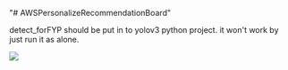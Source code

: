 "# AWSPersonalizeRecommendationBoard" 

detect_forFYP should be put in to yolov3 python project. it won't work by just run it as alone.

![](https://i.imgur.com/BPLmt0L.png)
